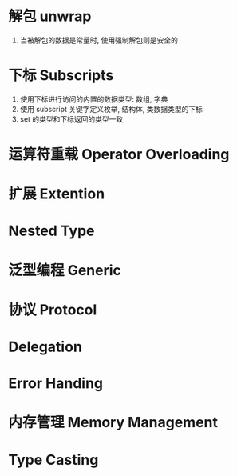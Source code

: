 # 解包 unwrap

1. 当被解包的数据是常量时, 使用强制解包则是安全的

# 下标 Subscripts

1. 使用下标进行访问的内置的数据类型: 数组, 字典
2. 使用 subscript 关键字定义枚举, 结构体, 类数据类型的下标
3. set 的类型和下标返回的类型一致

# 运算符重载 Operator Overloading

# 扩展 Extention

# Nested Type

# 泛型编程 Generic

# 协议 Protocol

# Delegation

# Error Handing

# 内存管理 Memory Management

# Type Casting
